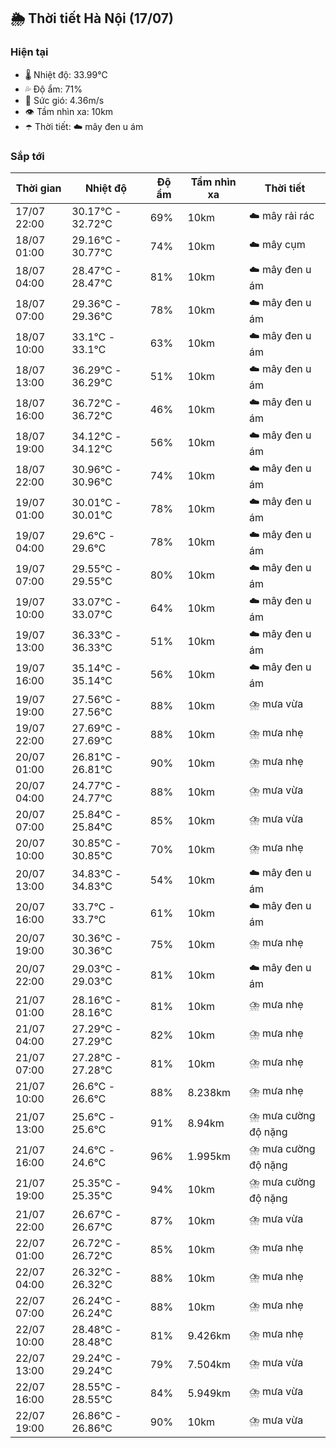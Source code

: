 ## 🌦️ Thời tiết Hà Nội (17/07)

### Hiện tại

- 🌡️ Nhiệt độ: 33.99℃
- 💦 Độ ẩm: 71%
- 💨 Sức gió: 4.36m/s
- 👁️ Tầm nhìn xa: 10km
- ☂️ Thời tiết: ☁️ mây đen u ám

### Sắp tới

| Thời gian | Nhiệt độ | Độ ẩm | Tầm nhìn xa | Thời tiết |
| --- | --- | --- | --- | --- |
| 17/07 22:00 | 30.17℃ - 32.72℃ | 69% | 10km | ☁️ mây rải rác |
| 18/07 01:00 | 29.16℃ - 30.77℃ | 74% | 10km | ☁️ mây cụm |
| 18/07 04:00 | 28.47℃ - 28.47℃ | 81% | 10km | ☁️ mây đen u ám |
| 18/07 07:00 | 29.36℃ - 29.36℃ | 78% | 10km | ☁️ mây đen u ám |
| 18/07 10:00 | 33.1℃ - 33.1℃ | 63% | 10km | ☁️ mây đen u ám |
| 18/07 13:00 | 36.29℃ - 36.29℃ | 51% | 10km | ☁️ mây đen u ám |
| 18/07 16:00 | 36.72℃ - 36.72℃ | 46% | 10km | ☁️ mây đen u ám |
| 18/07 19:00 | 34.12℃ - 34.12℃ | 56% | 10km | ☁️ mây đen u ám |
| 18/07 22:00 | 30.96℃ - 30.96℃ | 74% | 10km | ☁️ mây đen u ám |
| 19/07 01:00 | 30.01℃ - 30.01℃ | 78% | 10km | ☁️ mây đen u ám |
| 19/07 04:00 | 29.6℃ - 29.6℃ | 78% | 10km | ☁️ mây đen u ám |
| 19/07 07:00 | 29.55℃ - 29.55℃ | 80% | 10km | ☁️ mây đen u ám |
| 19/07 10:00 | 33.07℃ - 33.07℃ | 64% | 10km | ☁️ mây đen u ám |
| 19/07 13:00 | 36.33℃ - 36.33℃ | 51% | 10km | ☁️ mây đen u ám |
| 19/07 16:00 | 35.14℃ - 35.14℃ | 56% | 10km | ☁️ mây đen u ám |
| 19/07 19:00 | 27.56℃ - 27.56℃ | 88% | 10km | ⛈️ mưa vừa |
| 19/07 22:00 | 27.69℃ - 27.69℃ | 88% | 10km | ⛈️ mưa nhẹ |
| 20/07 01:00 | 26.81℃ - 26.81℃ | 90% | 10km | ⛈️ mưa nhẹ |
| 20/07 04:00 | 24.77℃ - 24.77℃ | 88% | 10km | ⛈️ mưa vừa |
| 20/07 07:00 | 25.84℃ - 25.84℃ | 85% | 10km | ⛈️ mưa vừa |
| 20/07 10:00 | 30.85℃ - 30.85℃ | 70% | 10km | ⛈️ mưa nhẹ |
| 20/07 13:00 | 34.83℃ - 34.83℃ | 54% | 10km | ☁️ mây đen u ám |
| 20/07 16:00 | 33.7℃ - 33.7℃ | 61% | 10km | ☁️ mây đen u ám |
| 20/07 19:00 | 30.36℃ - 30.36℃ | 75% | 10km | ⛈️ mưa nhẹ |
| 20/07 22:00 | 29.03℃ - 29.03℃ | 81% | 10km | ☁️ mây đen u ám |
| 21/07 01:00 | 28.16℃ - 28.16℃ | 81% | 10km | ⛈️ mưa nhẹ |
| 21/07 04:00 | 27.29℃ - 27.29℃ | 82% | 10km | ⛈️ mưa nhẹ |
| 21/07 07:00 | 27.28℃ - 27.28℃ | 81% | 10km | ⛈️ mưa nhẹ |
| 21/07 10:00 | 26.6℃ - 26.6℃ | 88% | 8.238km | ⛈️ mưa nhẹ |
| 21/07 13:00 | 25.6℃ - 25.6℃ | 91% | 8.94km | ⛈️ mưa cường độ nặng |
| 21/07 16:00 | 24.6℃ - 24.6℃ | 96% | 1.995km | ⛈️ mưa cường độ nặng |
| 21/07 19:00 | 25.35℃ - 25.35℃ | 94% | 10km | ⛈️ mưa cường độ nặng |
| 21/07 22:00 | 26.67℃ - 26.67℃ | 87% | 10km | ⛈️ mưa vừa |
| 22/07 01:00 | 26.72℃ - 26.72℃ | 85% | 10km | ⛈️ mưa nhẹ |
| 22/07 04:00 | 26.32℃ - 26.32℃ | 88% | 10km | ⛈️ mưa nhẹ |
| 22/07 07:00 | 26.24℃ - 26.24℃ | 88% | 10km | ⛈️ mưa nhẹ |
| 22/07 10:00 | 28.48℃ - 28.48℃ | 81% | 9.426km | ⛈️ mưa nhẹ |
| 22/07 13:00 | 29.24℃ - 29.24℃ | 79% | 7.504km | ⛈️ mưa vừa |
| 22/07 16:00 | 28.55℃ - 28.55℃ | 84% | 5.949km | ⛈️ mưa vừa |
| 22/07 19:00 | 26.86℃ - 26.86℃ | 90% | 10km | ⛈️ mưa vừa |
